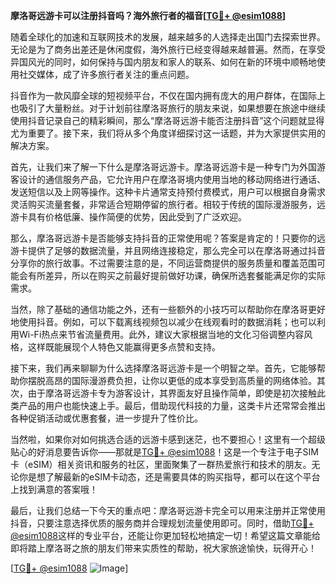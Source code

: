 **摩洛哥远游卡可以注册抖音吗？海外旅行者的福音[[TG💪+ @esim1088](https://t.me/s/esim1088)]**

随着全球化的加速和互联网技术的发展，越来越多的人选择走出国门去探索世界。无论是为了商务出差还是休闲度假，海外旅行已经变得越来越普遍。然而，在享受异国风光的同时，如何保持与国内朋友和家人的联系、如何在新的环境中顺畅地使用社交媒体，成了许多旅行者关注的重点问题。

抖音作为一款风靡全球的短视频平台，不仅在国内拥有庞大的用户群体，在国际上也吸引了大量粉丝。对于计划前往摩洛哥旅行的朋友来说，如果想要在旅途中继续使用抖音记录自己的精彩瞬间，那么“摩洛哥远游卡能否注册抖音”这个问题就显得尤为重要了。接下来，我们将从多个角度详细探讨这一话题，并为大家提供实用的解决方案。

首先，让我们来了解一下什么是摩洛哥远游卡。摩洛哥远游卡是一种专门为外国游客设计的通信服务产品，它允许用户在摩洛哥境内使用当地的移动网络进行通话、发送短信以及上网等操作。这种卡片通常支持预付费模式，用户可以根据自身需求灵活购买流量套餐，非常适合短期停留的旅行者。相较于传统的国际漫游服务，远游卡具有价格低廉、操作简便的优势，因此受到了广泛欢迎。

那么，摩洛哥远游卡是否能够支持抖音的正常使用呢？答案是肯定的！只要你的远游卡提供了足够的数据流量，并且网络连接稳定，那么完全可以在摩洛哥通过抖音分享你的旅行故事。不过需要注意的是，不同运营商提供的服务质量和覆盖范围可能会有所差异，所以在购买之前最好提前做好功课，确保所选套餐能满足你的实际需求。

当然，除了基础的通信功能之外，还有一些额外的小技巧可以帮助你在摩洛哥更好地使用抖音。例如，可以下载离线视频包以减少在线观看时的数据消耗；也可以利用Wi-Fi热点来节省流量费用。此外，建议大家根据当地的文化习俗调整内容风格，这样既能展现个人特色又能赢得更多点赞和支持。

接下来，我们再来聊聊为什么选择摩洛哥远游卡是一个明智之举。首先，它能够帮助你摆脱高昂的国际漫游费负担，让你以更低的成本享受到高质量的网络体验。其次，由于摩洛哥远游卡专为游客设计，其界面友好且操作简单，即使是初次接触此类产品的用户也能快速上手。最后，借助现代科技的力量，这类卡片还常常会推出各种促销活动或优惠套餐，进一步提升了性价比。

当然啦，如果你对如何挑选合适的远游卡感到迷茫，也不要担心！这里有一个超级贴心的好消息要告诉你——那就是[TG💪+ @esim1088](https://t.me/s/esim1088)！这是一个专注于电子SIM卡（eSIM）相关资讯和服务的社区，里面聚集了一群热爱旅行和技术的朋友。无论你是想了解最新的eSIM卡动态，还是需要具体的购买指导，都可以在这个平台上找到满意的答案哦！

最后，让我们总结一下今天的重点吧：摩洛哥远游卡完全可以用来注册并正常使用抖音，只要注意选择优质的服务商并合理规划流量使用即可。同时，借助[TG💪+ @esim1088](https://t.me/s/esim1088)这样的专业平台，还能让你更加轻松地搞定一切！希望这篇文章能给即将踏上摩洛哥之旅的朋友们带来实质性的帮助，祝大家旅途愉快，玩得开心！

[[TG💪+ @esim1088](https://t.me/s/esim1088) ![Image](https://i.postimg.cc/4NQfJmqS/Snipaste-2025-05-13-00-14-12.png)]